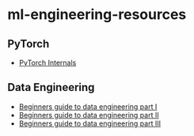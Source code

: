 # ml-engineering-resources

## PyTorch

* [PyTorch Internals](http://blog.ezyang.com/2019/05/pytorch-internals/)


## Data Engineering

* [Beginners guide to data engineering part I](https://medium.com/@rchang/a-beginners-guide-to-data-engineering-part-i-4227c5c457d7)
* [Beginners guide to data engineering part II](https://medium.com/@rchang/a-beginners-guide-to-data-engineering-part-ii-47c4e7cbda71)
* [Beginners guide to data engineering part III](https://medium.com/@rchang/a-beginners-guide-to-data-engineering-the-series-finale-2cc92ff14b0)
